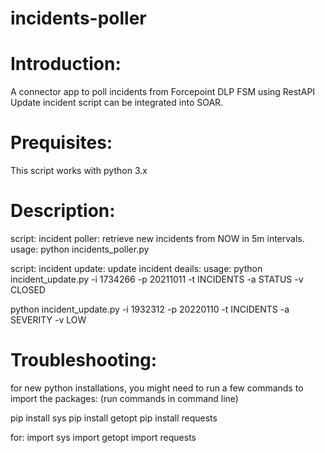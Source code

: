 # incidents-poller
Introduction:
=============
A connector app to poll incidents from Forcepoint DLP FSM using RestAPI
Update incident script can be integrated into SOAR.

Prequisites: 
============
This script works with python 3.x

Description: 
============
script:
incident poller: retrieve new incidents from NOW in 5m intervals.
usage:
python incidents_poller.py

script:
incident update: update incident deails: 
usage:
python incident_update.py  -i 1734266 -p 20211011 -t INCIDENTS -a STATUS -v CLOSED

python incident_update.py -i 1932312 -p 20220110 -t INCIDENTS -a SEVERITY -v LOW


Troubleshooting:
================

for new python installations, you might need to run a few commands to import the packages: (run commands in command line)

pip install sys
pip install getopt
pip install requests

for:
import sys
import getopt
import requests

